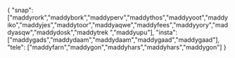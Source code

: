 {
  "snap":  ["maddyrork","maddybork","maddyperv","maddythos","maddyyoot","maddyiko","maddyjes","maddytoor","maddyaqwe","maddyfees","maddyyory","maddyasqw","maddydosk","maddytrek ","maddyupu"],
  "insta": ["maddygads","maddydaam","maddydaam","maddygaad","maddygaad"],
  "tele":  ["maddyfarn","maddygon","maddyhars","maddyhars","maddygon"]
}
